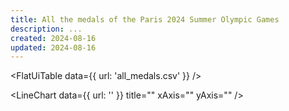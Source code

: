 ```yaml
---
title: All the medals of the Paris 2024 Summer Olympic Games
description: ...
created: 2024-08-16
updated: 2024-08-16
---
```


<FlatUiTable
  data={{
    url: 'all_medals.csv'
  }}
 />

 <LineChart
  data={{
    url: ''
  }}
  title=""
  xAxis=""
  yAxis=""
/>

